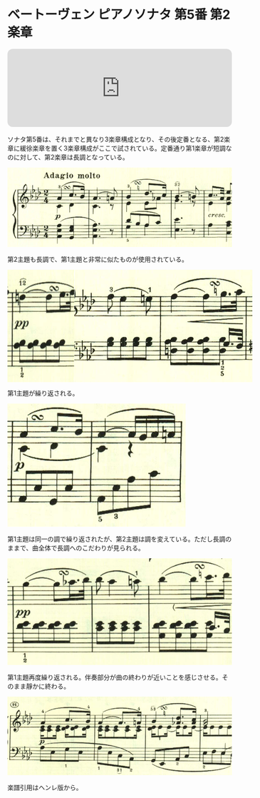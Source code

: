# ベートーヴェン ピアノソナタ 第5番 第2楽章

<iframe height="175" width="100%" title="Media player" src="https://embed.music.apple.com/us/album/piano-sonata-no-5-in-c-minor-op-10-no-1-ii-adagio-molto/1264936969?i=1264936985&amp;itscg=30200&amp;itsct=music_box_player&amp;ls=1&amp;app=music&amp;mttnsubad=1264936985&amp;theme=auto" id="embedPlayer" style="border:0;border-radius:12px;width:100%;height:175px;max-width:660px" sandbox="allow-forms allow-popups allow-same-origin allow-scripts allow-top-navigation-by-user-activation" allow="autoplay *; encrypted-media *; clipboard-write"></iframe>

ソナタ第5番は、それまでと異なり3楽章構成となり、その後定番となる、第2楽章に緩徐楽章を置く3楽章構成がここで試されている。定番通り第1楽章が短調なのに対して、第2楽章は長調となっている。

<img src="509.jpg">

第2主題も長調で、第1主題と非常に似たものが使用されている。

<div style="display: flex;">
<img src="511.jpg">
<img src="510.jpg">
</div>

第1主題が繰り返される。

<img src="512.jpg">

第1主題は同一の調で繰り返されたが、第2主題は調を変えている。ただし長調のままで、曲全体で長調へのこだわりが見られる。

<img src="514.jpg">

第1主題再度繰り返される。伴奏部分が曲の終わりが近いことを感じさせる。そのまま靜かに終わる。

<img src="513.jpg">

楽譜引用はヘンレ版から。
